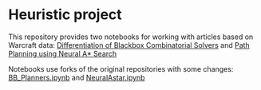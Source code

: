 # Heuristic project
This repository provides two notebooks for working with articles based on Warcraft data: [Differentiation of Blackbox Combinatorial Solvers](https://arxiv.org/abs/1912.02175) and [Path Planning using Neural A* Search](https://arxiv.org/abs/2009.07476)

Notebooks use forks of the original repositories with some changes: [BB_Planners.ipynb](https://github.com/Petilia/blackbox-differentiation-combinatorial-solvers) and [NeuralAstar.ipynb](https://github.com/vd-kuznetsov/neural-astar)

